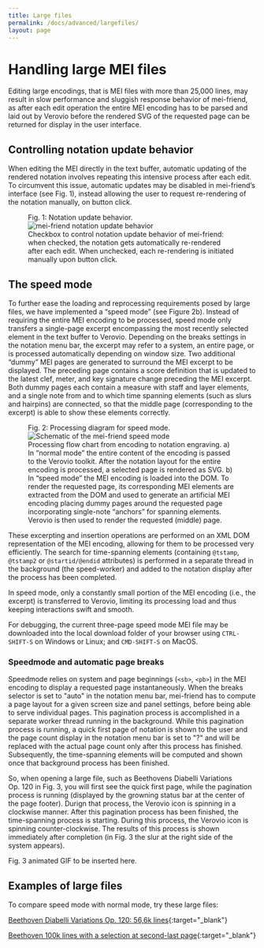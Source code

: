 ```yaml
---
title: Large files
permalink: /docs/advanced/largefiles/
layout: page
---
```

# Handling large MEI files

Editing large encodings, that is MEI files with more than 25,000 lines, may result in slow performance and sluggish response behavior of mei-friend, as after each edit operation the entire MEI encoding has to be parsed and laid out by Verovio before the rendered SVG of the requested page can be returned for display in the user interface. 

## Controlling notation update behavior

When editing the MEI directly in the text buffer, automatic updating of the rendered notation involves repeating this intensive process after each edit. To circumvent this issue, automatic updates may be disabled in mei-friend’s interface (see Fig. 1), instead allowing the user to request re-rendering of the notation manually, on button click.

<figure class="figure thirdwidth">
    <div class="figure-title">Fig. 1: Notation update behavior.</div>
    <img class="figure-img" src="{{ site.baseurl }}/assets/img/speedmode/mei-friend-update-notation.png" 
        alt="mei-friend notation update behavior" max-width="50%" />
    <figcaption class="figure-caption">Checkbox to control notation update behavior of mei-friend: when checked, the notation gets automatically re-rendered after each edit. When unchecked, each re-rendering is initiated manually upon button click.</figcaption>
</figure>

## The speed mode

To further ease the loading and reprocessing requirements posed by large files, we have implemented a “speed mode” (see Figure 2b). Instead of requiring the entire MEI encoding to be processed, speed mode only transfers a single-page excerpt encompassing the most recently selected element in the text buffer to Verovio. Depending on the breaks settings in the notation menu bar, the excerpt may refer to a system, an entire page, or is processed automatically depending on window size.
Two additional “dummy” MEI pages are generated to surround the MEI excerpt to be displayed. The preceding page contains a score definition that is updated to the latest clef, meter, and key signature change preceding the MEI excerpt. Both dummy pages each contain a measure with staff and layer elements, and a single note from and to which time spanning elements (such as slurs and hairpins) are connected, so that the middle page (corresponding to the excerpt) is able to show these elements correctly. 

<figure class="figure">
    <div class="figure-title">Fig. 2: Processing diagram for speed mode.</div>
    <img class="figure-img" src="{{ site.baseurl }}/assets/img/speedmode/mei-friend-speedMode.svg" 
        alt="Schematic of the mei-friend speed mode" />
    <figcaption class="figure-caption">Processing flow chart from encoding to notation engraving. a) In “normal mode” the entire content of the encoding is passed to the Verovio toolkit. After the notation layout for the entire encoding is processed, a selected page is rendered as SVG. b) In “speed mode” the MEI encoding is loaded into the DOM. To render the requested page, its corresponding MEI elements are extracted from the DOM and used to generate an artificial MEI encoding placing dummy pages around the requested page incorporating single-note “anchors” for spanning elements. Verovio is then used to render the requested (middle) page.</figcaption>
</figure>

These excerpting and insertion operations are performed on an XML DOM representation of the MEI encoding, allowing for them to be processed very efficiently. 
The search for time-spanning elements (containing `@tstamp`, `@tstamp2` or `@startid/@endid` attributes) is performed in a separate thread in the background (the speed-worker) and added to the notation display after the process has been completed. 

In speed mode, only a constantly small portion of the MEI encoding (i.e., the excerpt) is transferred to Verovio, limiting its processing load and thus keeping interactions swift and smooth.

For debugging, the current three-page speed mode MEI file may be downloaded into the local download folder of your browser using `CTRL-SHIFT-S` on Windows or Linux; and `CMD-SHIFT-S` on MacOS.

### Speedmode and automatic page breaks

Speedmode relies on system and page beginnings (`<sb>`, `<pb>`) in the MEI encoding to display a requested page instantaneously. When the breaks selector is set to "auto" in the notation menu bar, mei-friend has to compute a page layout for a given screen size and panel settings, before being able to serve individual pages. This pagination process is accomplished in a separate worker thread running in the background. While this pagination process is running, a quick first page of notation is shown to the user and the page count display in the notation menu bar is set to "?" and will be replaced with the actual page count only after this process has finished. Subsequently, the time-spanning elements will be computed and shown once that background process has been finished. 

So, when opening a large file, such as Beethovens Diabelli Variations Op.&nbsp;120 in Fig.&nbsp;3, you will first see the quick first page, while the pagination process is running (displayed by the growning status bar at the center of the page footer). Durign that process, the Verovio icon is spinning in a clockwise manner. After this pagination process has been finished, the time-spanning process is starting. During this process, the Verovio icon is spinning counter-clockwise. The results of this process is shown immediately after completion (in Fig.&nbsp;3 the slur at the right side of the system appears).  

 Fig. 3 animated GIF to be inserted here.

## Examples of large files

To compare speed mode with normal mode, try these large files:

[Beethoven Diabelli Variations Op. 120: 56,6k lines](https://mei-friend.mdw.ac.at/?file=https://raw.githubusercontent.com/trompamusic-encodings/Beethoven_Op120_BreitkopfHaertel/master/Beethoven_Op120-Breitkopf.mei&speed=true){:target="_blank"}

[Beethoven 100k lines with a selection at second-last page](https://mei-friend.mdw.ac.at/?file=https://raw.githubusercontent.com/trompamusic/mei-friend/master/eval/Beethoven-100k-lines.mei&speed=true&select=beam-0000000394677671){:target="_blank"}
